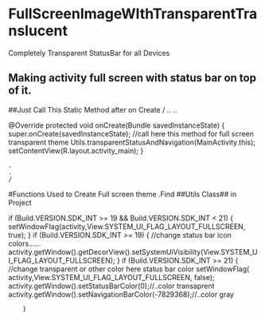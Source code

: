 # FullScreenImageWIthTransparentTranslucent
Completely Transparent StatusBar for all Devices
## Making activity full screen with status bar on top of it.


##Just Call This Static Method after on Create 
/
..
..

 @Override
    protected void onCreate(Bundle savedInstanceState) {
        super.onCreate(savedInstanceState);
        //call here this method for full screen transparent theme
        Utils.transparentStatusAndNavigation(MainActivity.this);
        setContentView(R.layout.activity_main);
    }
    
    
    .
    .
    /


#Functions Used to Create Full screen theme .Find ##Utils Class## in Project 
 
 
 if (Build.VERSION.SDK_INT >= 19 && Build.VERSION.SDK_INT < 21) {
            setWindowFlag(activity,View.SYSTEM_UI_FLAG_LAYOUT_FULLSCREEN, true);
        }
        if (Build.VERSION.SDK_INT >= 19) {
            //change status bar icon colors......
            activity.getWindow().getDecorView().setSystemUiVisibility(View.SYSTEM_UI_FLAG_LAYOUT_FULLSCREEN);
        }
        if (Build.VERSION.SDK_INT >= 21) {
            //change transparent or other color here status  bar color
            setWindowFlag(   activity,View.SYSTEM_UI_FLAG_LAYOUT_FULLSCREEN, false);
            activity.getWindow().setStatusBarColor(0);//..color transaprent
            activity.getWindow().setNavigationBarColor(-7829368);//..color gray 

        }
        
